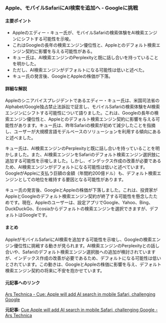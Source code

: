 ### Apple、モバイルSafariにAI検索を追加へ - Googleに挑戦

#### 主要ポイント
- Appleのエディー・キュー氏が、モバイルSafariの検索体験をAI検索エンジンにシフトする可能性を示唆。
- これはGoogleの長年の検索エンジン優位性と、Appleとのデフォルト検索エンジン契約に影響を与える可能性がある。
- キュー氏は、AI検索エンジンのPerplexityと既に話し合いを持っていることを明かした。
- ただし、AI検索エンジンがデフォルトになる可能性は低いと述べた。
- キュー氏の発言後、GoogleとAppleの株価が下落。

#### 詳細な解説
Appleのシニアバイスプレジデントであるエディー・キュー氏は、米国司法省のAlphabet/Google独占禁止法訴訟で証言し、モバイルSafariの検索体験をAI検索エンジンにシフトする可能性について語りました。これは、Googleの長年の検索エンジン優位性と、Appleとのデフォルト検索エンジン契約に影響を与える可能性があります。キュー氏は、昨年Safariの検索が初めて減少したことを指摘し、ユーザーが大規模言語モデルベースのソリューションを利用する傾向にあると述べました。

キュー氏は、AI検索エンジンのPerplexityと既に話し合いを持っていることを明かしました。また、AI検索エンジンをSafariのデフォルト検索エンジン選択肢に追加する可能性を示唆しました。しかし、インデックス作成の改善が必要であるため、AI検索エンジンがデフォルトになる可能性は低いと述べています。GoogleがAppleに支払う巨額の金額（年間約200億ドル）も、デフォルト検索エンジンとしての地位を維持する要因となる可能性があります。

キュー氏の発言後、GoogleとAppleの株価が下落しました。これは、投資家がAppleとGoogleのデフォルト検索エンジン契約が終了する可能性を懸念したためです。現在、Appleのユーザーは、設定アプリでGoogle、Yahoo、Bing、DuckDuckGo、Ecosiaからデフォルトの検索エンジンを選択できますが、デフォルトはGoogleです。

#### まとめ
AppleがモバイルSafariにAI検索を追加する可能性を示唆し、Googleの検索エンジン優位性に挑戦する動きが見られます。AI検索エンジンのPerplexityとの話し合いや、Safariのデフォルト検索エンジン選択肢への追加が検討されていますが、インデックス作成の改善が必要であるため、デフォルトになる可能性は低いとされています。この動きは、GoogleとAppleの株価に影響を与え、デフォルト検索エンジン契約の将来に不安を抱かせています。

#### 元記事へのリンク
[Ars Technica - Cue: Apple will add AI search in mobile Safari, challenging Google](https://arstechnica.com/tech-policy/2025/05/cue-apple-will-add-ai-search-in-mobile-safari-challenging-google/)

**元記事:** [Cue Apple will add AI search in mobile Safari, challenging Google - Ars Technica](https://arstechnica.com/apple/2025/05/cue-apple-will-add-ai-search-in-mobile-safari-challenging-google/)